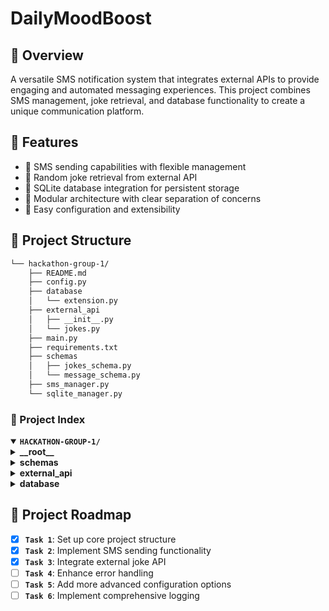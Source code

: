 # DailyMoodBoost

## 📍 Overview

A versatile SMS notification system that integrates external APIs to provide engaging and automated messaging experiences. This project combines SMS management, joke retrieval, and database functionality to create a unique communication platform.

## 👾 Features

- 📱 SMS sending capabilities with flexible management
- 🤣 Random joke retrieval from external API
- 💾 SQLite database integration for persistent storage
- 🔗 Modular architecture with clear separation of concerns
- 🚀 Easy configuration and extensibility

## 📁 Project Structure

```sh
└── hackathon-group-1/
    ├── README.md
    ├── config.py
    ├── database
    │   └── extension.py
    ├── external_api
    │   ├── __init__.py
    │   └── jokes.py
    ├── main.py
    ├── requirements.txt
    ├── schemas
    │   ├── jokes_schema.py
    │   └── message_schema.py
    ├── sms_manager.py
    └── sqlite_manager.py
```

### 📂 Project Index
<details open>
	<summary><b><code>HACKATHON-GROUP-1/</code></b></summary>
	<details>
		<summary><b>__root__</b></summary>
		<blockquote>
			<table>
			<tr>
				<td><b>sqlite_manager.py</b></td>
				<td>Manages SQLite database interactions and queries</td>
			</tr>
			<tr>
				<td><b>config.py</b></td>
				<td>Centralized configuration settings for the application</td>
			</tr>
			<tr>
				<td><b>main.py</b></td>
				<td>Primary entry point for the application</td>
			</tr>
			<tr>
				<td><b>requirements.txt</b></td>
				<td>Lists all Python package dependencies</td>
			</tr>
			<tr>
				<td><b>sms_manager.py</b></td>
				<td>Handles SMS sending and related functionalities</td>
			</tr>
			</table>
		</blockquote>
	</details>
	<details>
		<summary><b>schemas</b></summary>
		<blockquote>
			<table>
			<tr>
				<td><b>message_schema.py</b></td>
				<td>Defines data models for message-related structures</td>
			</tr>
			<tr>
				<td><b>jokes_schema.py</b></td>
				<td>Provides data models for joke-related content</td>
			</tr>
			</table>
		</blockquote>
	</details>
	<details>
		<summary><b>external_api</b></summary>
		<blockquote>
			<table>
			<tr>
				<td><b>jokes.py</b></td>
				<td>Interfaces with external joke APIs to fetch random jokes</td>
			</tr>
			</table>
		</blockquote>
	</details>
	<details>
		<summary><b>database</b></summary>
		<blockquote>
			<table>
			<tr>
				<td><b>extension.py</b></td>
				<td>Provides additional database-related utilities</td>
			</tr>
			</table>
		</blockquote>
	</details>
</details>

## 📌 Project Roadmap

- [X] **`Task 1`**: Set up core project structure
- [X] **`Task 2`**: Implement SMS sending functionality
- [X] **`Task 3`**: Integrate external joke API
- [ ] **`Task 4`**: Enhance error handling
- [ ] **`Task 5`**: Add more advanced configuration options
- [ ] **`Task 6`**: Implement comprehensive logging